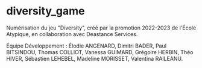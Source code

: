 # diversity_game
Numérisation du jeu "Diversity", créé par la promotion 2022-2023 de l'École Atypique, en collaboration avec Deastance Services.

Équipe Développement :
  Élodie ANGENARD,
  Dimitri BADER,
  Paul BITSINDOU,
  Thomas COLLIOT,
  Vanessa GUIMARD,
  Grégoire HERBIN,
  Théo HIVER,
  Sébastien LEHEBEL,
  Madeline MORISSET,
  Valentina RAILEANU.
  
